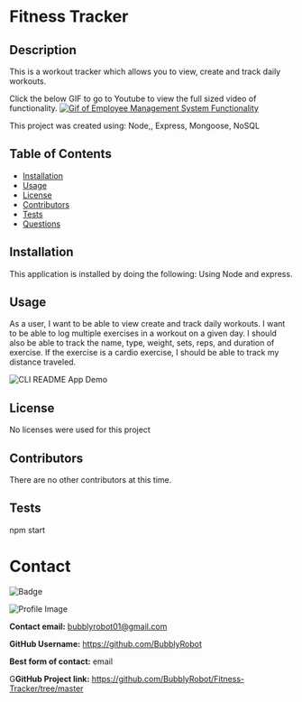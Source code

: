  
  # Fitness Tracker
  
## Description
 This is a workout tracker which allows you to view, create and track daily workouts. 
 

 Click the below GIF to go to Youtube to view the full sized video of functionality.
 [![Gif of Employee Management System Functionality](./public/Assets/FitnessTracker.gif)](https://youtu.be/9mr98Y2tY8E/link "Link to full sized video")
 
This project was created using:  Node,, Express, Mongoose, NoSQL
  
  ## Table of Contents
  - [Installation](#installation)
  - [Usage](#usage)
  - [License](#license)
  - [Contributors](#contributors)
  - [Tests](#tests)
  - [Questions](#Questions)
  ## Installation
  This application is installed by doing the following: Using Node and express.
  ## Usage
  As a user, I want to be able to view create and track daily workouts. I want to be able to log multiple exercises in a workout on a given day. I should also be able to track the name, type, weight, sets, reps, and duration of exercise. If the exercise is a cardio exercise, I should be able to track my distance traveled.
  
![CLI README App Demo](Assets/utils/CLI-App_Demo.gif)
  ## License
  No licenses were used for this project
  ## Contributors
  There are no other contributors at this time.
  ## Tests
  npm start
  # Contact
  
![Badge](https://img.shields.io/badge/Github-BubblyRobot-green) 
  
![Profile Image](https://github.com/BubblyRobot.png?size=200)
  
**Contact email:** bubblyrobot01@gmail.com
  
**GitHub Username:**  https://github.com/BubblyRobot
  
**Best form of contact:** email
  
G**GitHub Project link:** https://github.com/BubblyRobot/Fitness-Tracker/tree/master
  
  